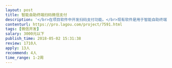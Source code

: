 ```yaml
---                
layout: post       
title: 智能自助终端扫码微信支付           
description: '</br>在项目软件中开发扫码支付功能。</br>现有软件是用于智能自助终端的软件系统。软件通过扫码登录后展示四个功能选择按钮，需求为点击其中一个按钮后展示扫码支付界面，付款成功后成功即可打开按钮调用的程序。</br>'     
contenturl: https://pro.lagou.com/project/7591.html      
tags: [微信开发]            
salary: 3000元以下          
publish_time: 2018-05-02 15:31:38         
review: 1710人                   
apply: 13人                   
recommend: 4人                   
time_range: 1-2周              
---                 
```

